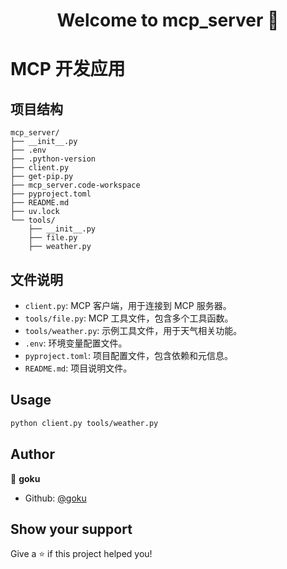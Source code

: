 <h1 align="center">Welcome to mcp_server 👋</h1>
<p>
</p>

# MCP 开发应用

## 项目结构

```
mcp_server/
├── __init__.py
├── .env
├── .python-version
├── client.py
├── get-pip.py
├── mcp_server.code-workspace
├── pyproject.toml
├── README.md
├── uv.lock
└── tools/
    ├── __init__.py
    ├── file.py
    ├── weather.py
```

## 文件说明

-   `client.py`: MCP 客户端，用于连接到 MCP 服务器。
-   `tools/file.py`: MCP 工具文件，包含多个工具函数。
-   `tools/weather.py`: 示例工具文件，用于天气相关功能。
-   `.env`: 环境变量配置文件。
-   `pyproject.toml`: 项目配置文件，包含依赖和元信息。
-   `README.md`: 项目说明文件。

## Usage

```sh
python client.py tools/weather.py
```

## Author

👤 **goku**

-   Github: [@goku](https://github.com/Ka7arotto)

## Show your support

Give a ⭐️ if this project helped you!

